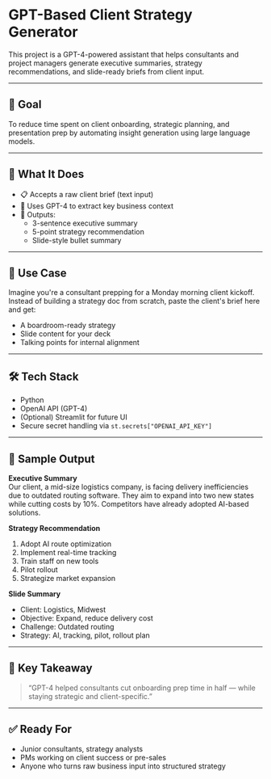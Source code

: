 # GPT-Based Client Strategy Generator

This project is a GPT-4-powered assistant that helps consultants and project managers generate executive summaries, strategy recommendations, and slide-ready briefs from client input.

---

## 🎯 Goal
To reduce time spent on client onboarding, strategic planning, and presentation prep by automating insight generation using large language models.

---

## 🧩 What It Does

- 📋 Accepts a raw client brief (text input)
- 🧠 Uses GPT-4 to extract key business context
- 🎯 Outputs:
  - 3-sentence executive summary
  - 5-point strategy recommendation
  - Slide-style bullet summary

---

## 💼 Use Case

Imagine you're a consultant prepping for a Monday morning client kickoff. Instead of building a strategy doc from scratch, paste the client's brief here and get:

- A boardroom-ready strategy
- Slide content for your deck
- Talking points for internal alignment

---

## 🛠️ Tech Stack

- Python
- OpenAI API (GPT-4)
- (Optional) Streamlit for future UI
- Secure secret handling via `st.secrets["OPENAI_API_KEY"]`

---

## 🧠 Sample Output

**Executive Summary**  
Our client, a mid-size logistics company, is facing delivery inefficiencies due to outdated routing software. They aim to expand into two new states while cutting costs by 10%. Competitors have already adopted AI-based solutions.

**Strategy Recommendation**
1. Adopt AI route optimization  
2. Implement real-time tracking  
3. Train staff on new tools  
4. Pilot rollout  
5. Strategize market expansion  

**Slide Summary**
- Client: Logistics, Midwest  
- Objective: Expand, reduce delivery cost  
- Challenge: Outdated routing  
- Strategy: AI, tracking, pilot, rollout plan  

---

## 🧠 Key Takeaway

> “GPT-4 helped consultants cut onboarding prep time in half — while staying strategic and client-specific.”

---

## ✅ Ready For

- Junior consultants, strategy analysts  
- PMs working on client success or pre-sales  
- Anyone who turns raw business input into structured strategy

